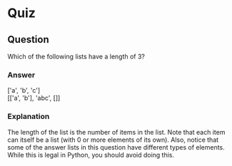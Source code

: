 Quiz
====

Question
--------

Which of the following lists have a length of 3?  

### Answer

['a', 'b', 'c']  
[['a', 'b'], 'abc', []]  

### Explanation

The length of the list is the number of items in the list. Note that each item can itself be a list (with 0 or more elements of its own). Also, notice that some of the answer lists in this question have different types of elements. While this is legal in Python, you should avoid doing this.  
